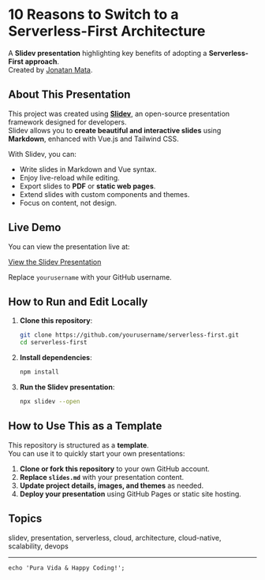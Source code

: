 # 10 Reasons to Switch to a Serverless-First Architecture

A **Slidev presentation** highlighting key benefits of adopting a **Serverless-First approach**.  
Created by [Jonatan Mata](https://jonmatum.dev).

## About This Presentation

This project was created using **[Slidev](https://sli.dev/)**, an open-source presentation framework designed for developers.  
Slidev allows you to **create beautiful and interactive slides** using **Markdown**, enhanced with Vue.js and Tailwind CSS.

With Slidev, you can:

- Write slides in Markdown and Vue syntax.
- Enjoy live-reload while editing.
- Export slides to **PDF** or **static web pages**.
- Extend slides with custom components and themes.
- Focus on content, not design.

## Live Demo

You can view the presentation live at:

[View the Slidev Presentation](https://yourusername.github.io/serverless-first/)

Replace `yourusername` with your GitHub username.

## How to Run and Edit Locally

1. **Clone this repository**:
   ```bash
   git clone https://github.com/yourusername/serverless-first.git
   cd serverless-first
   ```
2. **Install dependencies**:
   ```bash
   npm install
   ```
3. **Run the Slidev presentation**:
   ```bash
   npx slidev --open
   ```

## How to Use This as a Template

This repository is structured as a **template**.  
You can use it to quickly start your own presentations:

1. **Clone or fork this repository** to your own GitHub account.
2. **Replace `slides.md`** with your presentation content.
3. **Update project details, images, and themes** as needed.
4. **Deploy your presentation** using GitHub Pages or static site hosting.

## Topics

slidev, presentation, serverless, cloud, architecture, cloud-native, scalability, devops

---

```shell
echo 'Pura Vida & Happy Coding!';
```

